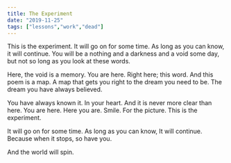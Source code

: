 ```yaml
---
title: The Experiment
date: "2019-11-25"
tags: ["lessons","work","dead"]
---
```


This is the experiment.
It will go on for some time.
As long as you can know,
it will continue.
You will be a nothing and a darkness and
a void some day,
but not so long as you look
at these words.

Here, the void is a memory.
You are here.
Right here; this word.
And this poem is a map.
A map that gets you right to
the dream you need to be.
The dream you have always believed.

You have always known it.
In your heart.
And it is never more clear than here.
You are here.
Here you are.
Smile. For the picture.
This is the experiment.

It will go on for some time.
As long as you can know,
It will continue.
Because when it stops, so have you.

And the world will spin.